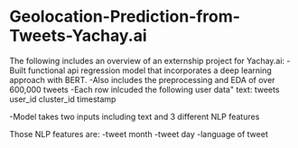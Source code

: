 # Geolocation-Prediction-from-Tweets-Yachay.ai
The following includes an overview of an externship project for Yachay.ai:
-Built functional api regression model that incorporates a deep learning approach with BERT.
-Also includes the preprocessing and EDA of over 600,000 tweets 
-Each row inlcuded the following user data"
text: tweets
user_id
cluster_id
timestamp

-Model takes two inputs including text and 3 different NLP features

Those NLP features are:
-tweet month
-tweet day
-language of tweet

